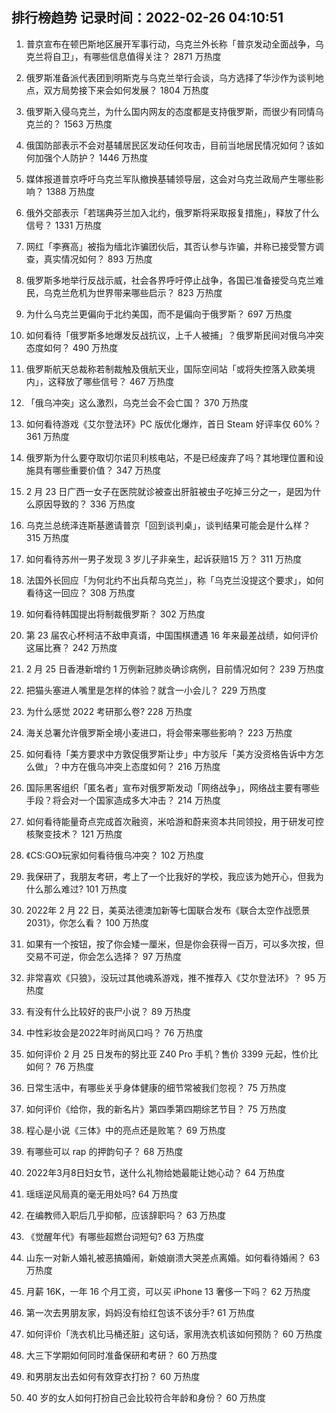 
## 排行榜趋势 记录时间：2022-02-26 04:10:51
  
  1. 普京宣布在顿巴斯地区展开军事行动，乌克兰外长称「普京发动全面战争，乌克兰将自卫」，有哪些信息值得关注？ 2871 万热度
    
  2. 俄罗斯准备派代表团到明斯克与乌克兰举行会谈，乌方选择了华沙作为谈判地点，双方局势接下来会如何发展？ 1804 万热度
    
  3. 俄罗斯入侵乌克兰，为什么国内网友的态度都是支持俄罗斯，而很少有同情乌克兰的？ 1563 万热度
    
  4. 俄国防部表示不会对基辅居民区发动任何攻击，目前当地居民情况如何？该如何加强个人防护？ 1446 万热度
    
  5. 媒体报道普京呼吁乌克兰军队撤换基辅领导层，这会对乌克兰政局产生哪些影响？ 1388 万热度
    
  6. 俄外交部表示「若瑞典芬兰加入北约，俄罗斯将采取报复措施」，释放了什么信号？ 1331 万热度
    
  7. 网红「李赛高」被指为缅北诈骗团伙后，其否认参与诈骗，并称已接受警方调查，真实情况如何？ 893 万热度
    
  8. 俄罗斯多地举行反战示威，社会各界呼吁停止战争，各国已准备接受乌克兰难民，乌克兰危机为世界带来哪些启示？ 823 万热度
    
  9. 为什么乌克兰更偏向于北约美国，而不是偏向于俄罗斯？ 697 万热度
    
  10. 如何看待「俄罗斯多地爆发反战抗议，上千人被捕」？俄罗斯民间对俄乌冲突态度如何？ 490 万热度
    
  11. 俄罗斯航天总裁称若制裁触及俄航天业，国际空间站「或将失控落入欧美境内」，这释放了哪些信号？ 467 万热度
    
  12. 「俄乌冲突」这么激烈，乌克兰会不会亡国？ 370 万热度
    
  13. 如何看待游戏《艾尔登法环》PC 版优化爆炸，首日 Steam 好评率仅 60%？ 361 万热度
    
  14. 俄罗斯为什么要夺取切尔诺贝利核电站，不是已经废弃了吗？其地理位置和设施具有哪些重要价值？ 347 万热度
    
  15. 2 月 23 日广西一女子在医院就诊被查出肝脏被虫子吃掉三分之一，是因为什么原因导致的？ 336 万热度
    
  16. 乌克兰总统泽连斯基邀请普京「回到谈判桌」，谈判结果可能会是什么样？ 315 万热度
    
  17. 如何看待苏州一男子发现 3 岁儿子非亲生，起诉获赔15 万？ 311 万热度
    
  18. 法国外长回应「为何北约不出兵帮乌克兰」，称「乌克兰没提这个要求」，如何看待这一回应？ 308 万热度
    
  19. 如何看待韩国提出将制裁俄罗斯？ 302 万热度
    
  20. 第 23 届农心杯柯洁不敌申真谞，中国围棋遭遇 16 年来最差战绩，如何评价这届比赛？ 242 万热度
    
  21. 2 月 25 日香港新增约 1 万例新冠肺炎确诊病例，目前情况如何？ 239 万热度
    
  22. 把猫头塞进人嘴里是怎样的体验？就含一小会儿？ 229 万热度
    
  23. 为什么感觉 2022 考研那么卷? 228 万热度
    
  24. 海关总署允许俄罗斯全境小麦进口，将会带来哪些影响？ 223 万热度
    
  25. 如何看待「美方要求中方敦促俄罗斯让步」中方驳斥「美方没资格告诉中方怎么做」？中方在俄乌冲突上态度如何？ 216 万热度
    
  26. 国际黑客组织「匿名者」宣布对俄罗斯发动「网络战争」，网络战主要有哪些手段？将会对一个国家造成多大冲击？ 214 万热度
    
  27. 如何看待能量奇点完成首次融资，米哈游和蔚来资本共同领投，用于研发可控核聚变技术？ 121 万热度
    
  28. 《CS:GO》玩家如何看待俄乌冲突？ 102 万热度
    
  29. 我保研了，我朋友考研，考上了一个比我好的学校，我应该为她开心，但我为什么那么难过? 101 万热度
    
  30. 2022年 2 月 22 日，美英法德澳加新等七国联合发布《联合太空作战愿景2031》，你怎么看？ 100 万热度
    
  31. 如果有一个按钮，按了你会矮一厘米，但是你会获得一百万，可以多次按，但交易不可逆，你会怎么选择？ 97 万热度
    
  32. 非常喜欢《只狼》，没玩过其他魂系游戏，推不推荐入《艾尔登法环》？ 95 万热度
    
  33. 有没有什么比较好的丧尸小说？ 89 万热度
    
  34. 中性彩妆会是2022年时尚风口吗？ 76 万热度
    
  35. 如何评价 2 月 25 日发布的努比亚 Z40 Pro 手机？售价 3399 元起，性价比如何？ 76 万热度
    
  36. 日常生活中，有哪些关乎身体健康的细节常被我们忽视？ 75 万热度
    
  37. 如何评价《给你，我的新名片》第四季第四期综艺节目？ 75 万热度
    
  38. 程心是小说《三体》中的亮点还是败笔？ 69 万热度
    
  39. 有哪些可以 rap 的押韵句子？ 68 万热度
    
  40. 2022年3月8日妇女节，送什么礼物给她最能让她心动？ 64 万热度
    
  41. 瑶瑶逆风局真的毫无用处吗? 64 万热度
    
  42. 在编教师入职后几乎抑郁，应该辞职吗？ 63 万热度
    
  43. 《觉醒年代》有哪些超燃台词短句? 63 万热度
    
  44. 山东一对新人婚礼被恶搞婚闹，新娘崩溃大哭差点离婚。如何看待婚闹？ 63 万热度
    
  45. 月薪 16K，一年 16 个月工资，可以买 iPhone 13 奢侈一下吗？ 62 万热度
    
  46. 第一次去男朋友家，妈妈没有给红包该不该分手? 61 万热度
    
  47. 如何评价「洗衣机比马桶还脏」这句话，家用洗衣机该如何预防？ 60 万热度
    
  48. 大三下学期如何同时准备保研和考研？ 60 万热度
    
  49. 和男朋友出去如何有效穿衣打扮？ 60 万热度
    
  50. 40 岁的女人如何打扮自己会比较符合年龄和身份？ 60 万热度
    